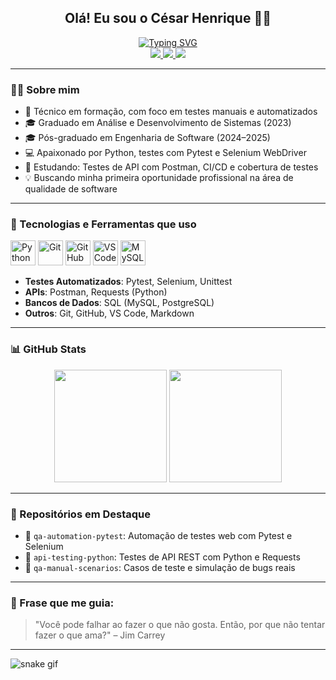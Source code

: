 <h2 align="center"><strong>Olá! Eu sou o César Henrique 👨‍💻</strong></h2>

<div align="center">
  <a href="https://git.io/typing-svg">
    <img src="https://readme-typing-svg.demolab.com?font=Fira+Code&weight=500&size=22&pause=1000&color=00FFD5&center=true&vCenter=true&random=false&width=700&lines=T%C3%A9cnico+em+formac%C3%A3o+com+foco+em+Python+e+Automatiza%C3%A7%C3%A3o+de+Testes+de+Software" alt="Typing SVG">
  </a>
</div>

<div align="center">
  <a href="https://www.instagram.com/cesar.h.dasilva/" target="_blank">
    <img src="https://img.shields.io/badge/Instagram-E4405F?style=for-the-badge&logo=instagram&logoColor=white">
  </a>
  <a href="https://www.linkedin.com/in/devcesarhsilva/" target="_blank">
    <img src="https://img.shields.io/badge/LinkedIn-0077B5?style=for-the-badge&logo=linkedin&logoColor=white">
  </a>
  <a href="mailto:cesar.h.dev.python@gmail.com" target="_blank">
    <img src="https://img.shields.io/badge/Gmail-D14836?style=for-the-badge&logo=gmail&logoColor=white">
  </a>
</div>

---

### 👨‍🎓 Sobre mim

- 📍 Técnico em formação, com foco em testes manuais e automatizados
- 🎓 Graduado em Análise e Desenvolvimento de Sistemas (2023)
- 🎓 Pós-graduado em Engenharia de Software (2024–2025)
- 💻 Apaixonado por Python, testes com Pytest e Selenium WebDriver
- 🧠 Estudando: Testes de API com Postman, CI/CD e cobertura de testes
- 💡 Buscando minha primeira oportunidade profissional na área de qualidade de software

---

### 🚀 Tecnologias e Ferramentas que uso

<div>
  <img src="https://cdn.jsdelivr.net/gh/devicons/devicon/icons/python/python-original.svg" alt="Python" width="40" height="40"/>
  <img src="https://cdn.jsdelivr.net/gh/devicons/devicon/icons/git/git-original.svg" alt="Git" width="40" height="40"/>
  <img src="https://cdn.jsdelivr.net/gh/devicons/devicon/icons/github/github-original.svg" alt="GitHub" width="40" height="40"/>
  <img src="https://cdn.jsdelivr.net/gh/devicons/devicon/icons/vscode/vscode-original.svg" alt="VS Code" width="40" height="40"/>
  <img src="https://cdn.jsdelivr.net/gh/devicons/devicon/icons/mysql/mysql-original-wordmark.svg" alt="MySQL" width="40" height="40"/>
</div>

- **Testes Automatizados**: Pytest, Selenium, Unittest  
- **APIs**: Postman, Requests (Python)  
- **Bancos de Dados**: SQL (MySQL, PostgreSQL)  
- **Outros**: Git, GitHub, VS Code, Markdown

---

### 📊 GitHub Stats

<div align="center">
  <img height="180em" src="https://github-readme-stats.vercel.app/api?username=cesardevpython&show_icons=true&theme=tokyonight&locale=pt-br"/>
  <img height="180em" src="https://github-readme-stats.vercel.app/api/top-langs/?username=cesardevpython&layout=compact&theme=tokyonight"/>
</div>

---

### 📌 Repositórios em Destaque

- 🔹 `qa-automation-pytest`: Automação de testes web com Pytest e Selenium  
- 🔹 `api-testing-python`: Testes de API REST com Python e Requests  
- 🔹 `qa-manual-scenarios`: Casos de teste e simulação de bugs reais

---

### 📢 Frase que me guia:

> "Você pode falhar ao fazer o que não gosta. Então, por que não tentar fazer o que ama?" – Jim Carrey

---

![snake gif](https://github.com/cesardevpython/cesardevpython/blob/output/github-contribution-grid-snake.svg)
